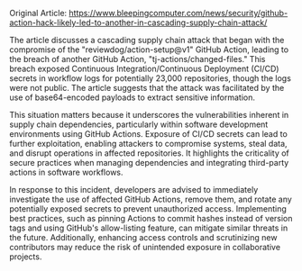 Original Article: https://www.bleepingcomputer.com/news/security/github-action-hack-likely-led-to-another-in-cascading-supply-chain-attack/

The article discusses a cascading supply chain attack that began with the compromise of the "reviewdog/action-setup@v1" GitHub Action, leading to the breach of another GitHub Action, "tj-actions/changed-files." This breach exposed Continuous Integration/Continuous Deployment (CI/CD) secrets in workflow logs for potentially 23,000 repositories, though the logs were not public. The article suggests that the attack was facilitated by the use of base64-encoded payloads to extract sensitive information. 

This situation matters because it underscores the vulnerabilities inherent in supply chain dependencies, particularly within software development environments using GitHub Actions. Exposure of CI/CD secrets can lead to further exploitation, enabling attackers to compromise systems, steal data, and disrupt operations in affected repositories. It highlights the criticality of secure practices when managing dependencies and integrating third-party actions in software workflows.

In response to this incident, developers are advised to immediately investigate the use of affected GitHub Actions, remove them, and rotate any potentially exposed secrets to prevent unauthorized access. Implementing best practices, such as pinning Actions to commit hashes instead of version tags and using GitHub's allow-listing feature, can mitigate similar threats in the future. Additionally, enhancing access controls and scrutinizing new contributors may reduce the risk of unintended exposure in collaborative projects.